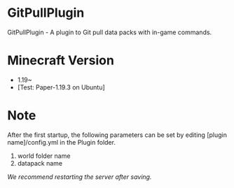 # GitPullPlugin
GitPullPlugin - A plugin to Git pull data packs with in-game commands. 

# Minecraft Version
* 1.19~
* [Test: Paper-1.19.3 on Ubuntu]

# Note
After the first startup, the following parameters can be set by editing [plugin name]/config.yml in the Plugin folder.
1. world folder name
2. datapack name

*We recommend restarting the server after saving.*